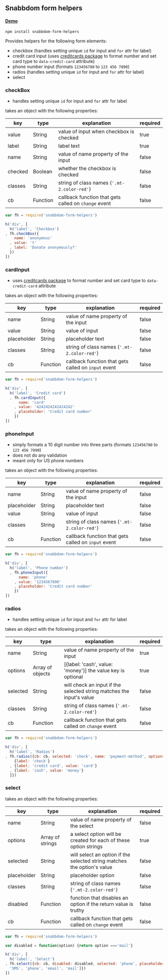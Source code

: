 ## Snabbdom form helpers

#### [Demo](http://yutakahoulette.com/snabbdom-form-helpers)

`npm install snabbdom-form-helpers`

Provides helpers for the following form elements:
- checkbox (handles setting unique `id` for input and `for` attr for label)
- credit card input (uses [creditcards package](https://www.npmjs.com/package/creditcards) to format number and set card type to `data-credit-card` attribute)
- phone number input (formats `123456780` to `123 456 7890`)
- radios (handles setting unique `id` for input and `for` attr for label) 
- select

### checkBox

- handles setting unique `id` for input and `for` attr for label

takes an object with the following properties:

key | type | explanation | required |
--- | --- | --- | ---
value | String | value of input when checkbox is checked | true
label | String | label text | true
name | String | value of name property of the input | false
checked | Boolean | whether the checkbox is checked | false
classes | String | string of class names (`'.mt-2.color-red'`) | false
cb | Function | callback function that gets called on `change` event | false

``` javascript
var fh = require('snabbdom-form-helpers')

h('div', [
  h('label', 'Checkbox')
, fh.checkBox({
    name: 'anonymous'
  , value: 't'
  , label: 'Donate anonymously?'
  })
])
```

### cardInput

- uses [creditcards package](https://www.npmjs.com/package/creditcards) to format number and set card type to `data-credit-card` attribute

takes an object with the following properties:

key | type | explanation | required |
--- | --- | --- | ---
name | String | value of name property of the input | false
value | String | value of input | false
placeholder | String | placeholder text | false
classes | String | string of class names (`'.mt-2.color-red'`) | false
cb | Function | callback function that gets called on `input` event | false

``` javascript
var fh = require('snabbdom-form-helpers')

h('div', [
  h('label', 'Credit card')
  , fh.cardInput({
      name: 'card'
    , value: '4242424242424242'
    , placeholder: 'Credit card number'
    })
])
```

### phoneInput

- simply formats a 10 digit number into three parts (formats `123456780` to `123 456 7890`)
- does not do any validation
- meant only for US phone numbers

takes an object with the following properties:

key | type | explanation | required |
--- | --- | --- | ---
name | String | value of name property of the input | false
placeholder | String | placeholder text | false
value | String | value of input | false
classes | String | string of class names (`'.mt-2.color-red'`) | false
cb | Function | callback function that gets called on `input` event | false

``` javascript
var fh = require('snabbdom-form-helpers')

h('div', [
  h('label', 'Phone number')
  , fh.phoneInput({
      name: 'phone'
    , value: '1234567890'
    , placeholder: 'Credit card number'
    })
])
```

### radios

- handles setting unique `id` for input and `for` attr for label

takes an object with the following properties:

key | type | explanation | required |
--- | --- | --- | ---
name | String | value of name property of the input | true
options | Array of objects | [{label: 'cash', value: 'money'}] the value key is optional | true
selected | String | will check an input if the selected string matches the input's value| false
classes | String | string of class names (`'.mt-2.color-red'`) | false
cb | Function | callback function that gets called on `change` event | false

``` javascript
var fh = require('snabbdom-form-helpers')

h('div', [
  h('label', 'Radios')
, fh.radios({cb: cb, selected: 'check', name: 'payment-method', options: [
    {label: 'check'}
  , {label: 'credit card', value: 'card'}
  , {label: 'cash', value: 'money'}
  ]})
```

### select

takes an object with the following properties:

key | type | explanation | required |
--- | --- | --- | ---
name | String | value of name property of the select | false
options | Array of strings | a select option will be created for each of these option strings  | true
selected | String | will select an option if the selected string matches the option's value| false
placeholder | String | placeholder option | false
classes | String | string of class names (`'.mt-2.color-red'`) | false
disabled | Function | function that disables an option if the return value is truthy | false
cb | Function | callback function that gets called on `change` event | false

``` javascript
var fh = require('snabbdom-form-helpers')

var disabled = function(option) {return option ==='mail'}

h('div', [
  h('label', 'Select')
, fh.select({cb: cb, disabled: disabled, selected: 'phone', placeholder: 'Contact preference', name: 'contact-preference', options: [
  'SMS', 'phone', 'email', 'mail']})
])
```

